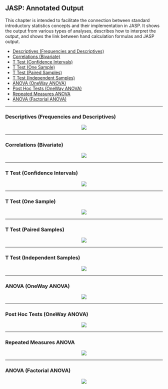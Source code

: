 ## JASP: Annotated Output

This chapter is intended to facilitate the connection between standard introductory statistics concepts and their implementation in JASP. It shows the output from various types of analyses, describes how to interpret the output, and shows the link between hand calculation formulas and JASP output.

- [Descriptives (Frequencies and Descriptives)](#descriptives-frequencies-and-descriptives)
- [Correlations (Bivariate)](#correlations-bivariate)
- [T Test (Confidence Intervals)](#t-test-confidence-intervals)
- [T Test (One Sample)](#t-test-one-sample)
- [T Test (Paired Samples)](#t-test-paired-samples)
- [T Test (Independent Samples)](#t-test-independent-samples)
- [ANOVA (OneWay ANOVA)](#anova-oneway-anova)
- [Post Hoc Tests (OneWay ANOVA)](#post-hoc-tests-oneway-anova)
- [Repeated Measures ANOVA](#repeated-measures-anova)
- [ANOVA (Factorial ANOVA)](#anova-factorial-anova)

---

### Descriptives (Frequencies and Descriptives)

<p align="center"><kbd><img src="descriptives.png"></kbd></p>

---

### Correlations (Bivariate)

<p align="center"><kbd><img src="correlations.png"></kbd></p>

---

### T Test (Confidence Intervals)

<p align="center"><kbd><img src="intervals.png"></kbd></p>

---

### T Test (One Sample)

<p align="center"><kbd><img src="onesample.png"></kbd></p>

---

### T Test (Paired Samples)

<p align="center"><kbd><img src="paired.png"></kbd></p>

---

### T Test (Independent Samples)

<p align="center"><kbd><img src="independent.png"></kbd></p>

---

### ANOVA (OneWay ANOVA)

<p align="center"><kbd><img src="oneway.png"></kbd></p>

---

### Post Hoc Tests (OneWay ANOVA)

<p align="center"><kbd><img src="posthocs.png"></kbd></p>

---

### Repeated Measures ANOVA

<p align="center"><kbd><img src="repeated.png"></kbd></p>

---

### ANOVA (Factorial ANOVA)

<p align="center"><kbd><img src="factorial.png"></kbd></p>
